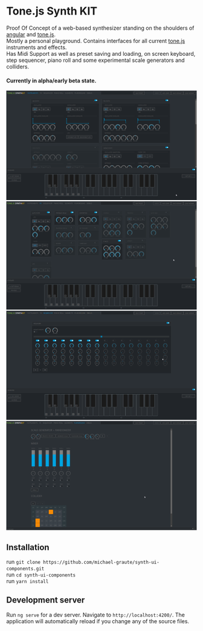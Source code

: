# Tone.js Synth KIT

Proof Of Concept of a web-based synthesizer standing on the shoulders of [angular](https://angular.dev/) and [tone.js](https://tonejs.github.io/).  
Mostly a personal playground. Contains interfaces for all current [tone.js](https://tonejs.github.io/) instruments and effects.  
Has Midi Support as well as preset saving and loading, on screen keyboard, step sequencer, piano roll and some experimental scale generators and colliders.  
#### Currently in alpha/early beta state.

![synth_kit_screen1.png](synth_kit_screen1.png)  
![synth_kit_screen2.png](synth_kit_screen2.png)  
![synth_kit_screen3.png](synth_kit_screen3.png)  
![synth_kit_screen4.png](synth_kit_screen4.png)  

## Installation

run `git clone https://github.com/michael-graute/synth-ui-components.git`  
run `cd synth-ui-components`  
run `yarn install`

## Development server

Run `ng serve` for a dev server. Navigate to `http://localhost:4200/`. The application will automatically reload if you change any of the source files.
